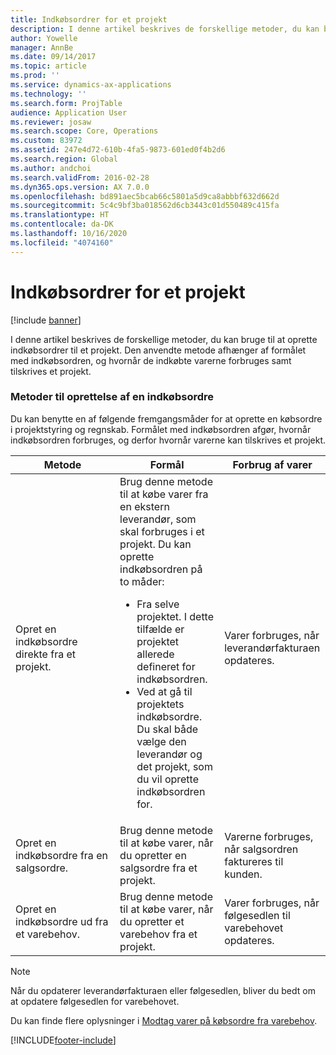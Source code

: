 ```yaml
---
title: Indkøbsordrer for et projekt
description: I denne artikel beskrives de forskellige metoder, du kan bruge til at oprette indkøbsordrer til et projekt. Den anvendte metode afhænger af formålet med indkøbsordren, og hvornår de indkøbte varerne forbruges samt tilskrives et projekt.
author: Yowelle
manager: AnnBe
ms.date: 09/14/2017
ms.topic: article
ms.prod: ''
ms.service: dynamics-ax-applications
ms.technology: ''
ms.search.form: ProjTable
audience: Application User
ms.reviewer: josaw
ms.search.scope: Core, Operations
ms.custom: 83972
ms.assetid: 247e4d72-610b-4fa5-9873-601ed0f4b2d6
ms.search.region: Global
ms.author: andchoi
ms.search.validFrom: 2016-02-28
ms.dyn365.ops.version: AX 7.0.0
ms.openlocfilehash: bd891aec5bcab66c5801a5d9ca8abbbf632d662d
ms.sourcegitcommit: 5c4c9bf3ba018562d6cb3443c01d550489c415fa
ms.translationtype: HT
ms.contentlocale: da-DK
ms.lasthandoff: 10/16/2020
ms.locfileid: "4074160"
---
```

# <a name="purchase-orders-for-a-project"></a>Indkøbsordrer for et projekt

[!include [banner](../includes/banner.md)]

I denne artikel beskrives de forskellige metoder, du kan bruge til at oprette indkøbsordrer til et projekt. Den anvendte metode afhænger af formålet med indkøbsordren, og hvornår de indkøbte varerne forbruges samt tilskrives et projekt.

### <a name="methods-for-creating-a-purchase-order"></a>Metoder til oprettelse af en indkøbsordre

Du kan benytte en af følgende fremgangsmåder for at oprette en købsordre i projektstyring og regnskab. Formålet med indkøbsordren afgør, hvornår indkøbsordren forbruges, og derfor hvornår varerne kan tilskrives et projekt.

<table>
<colgroup>
<col width="33%" />
<col width="33%" />
<col width="33%" />
</colgroup>
<thead>
<tr class="header">
<th>Metode</th>
<th>Formål</th>
<th>Forbrug af varer</th>
</tr>
</thead>
<tbody>
<tr class="odd">
<td>Opret en indkøbsordre direkte fra et projekt.</td>
<td>Brug denne metode til at købe varer fra en ekstern leverandør, som skal forbruges i et projekt. Du kan oprette indkøbsordren på to måder:
<ul>
<li>Fra selve projektet. I dette tilfælde er projektet allerede defineret for indkøbsordren.</li>
<li>Ved at gå til projektets indkøbsordre. Du skal både vælge den leverandør og det projekt, som du vil oprette indkøbsordren for.</li>
</ul></td>
<td>Varer forbruges, når leverandørfakturaen opdateres.</td>
</tr>
<tr class="even">
<td>Opret en indkøbsordre fra en salgsordre.</td>
<td>Brug denne metode til at købe varer, når du opretter en salgsordre fra et projekt.</td>
<td>Varerne forbruges, når salgsordren faktureres til kunden.</td>
</tr>
<tr class="odd">
<td>Opret en indkøbsordre ud fra et varebehov.</td>
<td>Brug denne metode til at købe varer, når du opretter et varebehov fra et projekt.</td>
<td>Varer forbruges, når følgesedlen til varebehovet opdateres.</td>
</tr>
</tbody>
</table>

> [!NOTE] 
> Når du opdaterer leverandørfakturaen eller følgesedlen, bliver du bedt om at opdatere følgesedlen for varebehovet.

Du kan finde flere oplysninger i [Modtag varer på købsordre fra varebehov](tasks/receive-items-purchase-order-item-requirement.md).



[!INCLUDE[footer-include](../includes/footer-banner.md)]